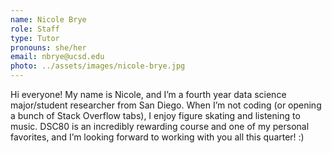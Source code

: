 ```yaml
---
name: Nicole Brye
role: Staff
type: Tutor
pronouns: she/her
email: nbrye@ucsd.edu
photo: ../assets/images/nicole-brye.jpg
---
```


Hi everyone! My name is Nicole, and I’m a fourth year data science major/student researcher from San Diego. When I’m not coding (or opening a bunch of Stack Overflow tabs), I enjoy figure skating and listening to music. DSC80 is an incredibly rewarding course and one of my personal favorites, and I’m looking forward to working with you all this quarter! :)